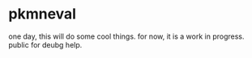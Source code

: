 # pkmneval

one day, this will do some cool things. for now, it is a work in progress. public for deubg help.

